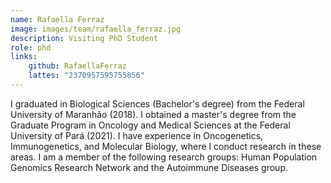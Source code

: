 ```yaml
---
name: Rafaella Ferraz
image: images/team/rafaella_ferraz.jpg
description: Visiting PhD Student
role: phd
links:
    github: RafaellaFerraz
    lattes: "2370957595755856"
---
```


I graduated in Biological Sciences (Bachelor's degree) from the Federal University of Maranhão (2018). I obtained a master's degree from the Graduate Program in Oncology and Medical Sciences at the Federal University of Pará (2021). I have experience in Oncogenetics, Immunogenetics, and Molecular Biology, where I conduct research in these areas. I am a member of the following research groups: Human Population Genomics Research Network and the Autoimmune Diseases group.
